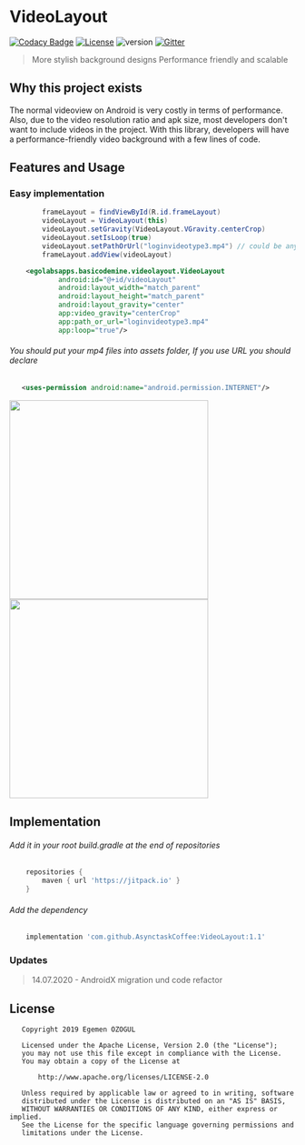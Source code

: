 # VideoLayout

[![Codacy Badge](https://api.codacy.com/project/badge/Grade/ea90e5f54edc468eb5e6246f9fc806ed)](https://app.codacy.com/app/AsynctaskCoffee/VideoLayout?utm_source=github.com&utm_medium=referral&utm_content=AsynctaskCoffee/VideoLayout&utm_campaign=Badge_Grade_Dashboard) [![License](https://img.shields.io/badge/License-Apache%202.0-yellowgreen.svg)](https://opensource.org/licenses/Apache-2.0) ![version](https://img.shields.io/badge/version-1.1-blue) [![Gitter](https://badges.gitter.im/VideoLayout/community.svg)](https://gitter.im/VideoLayout/community?utm_source=badge&utm_medium=badge&utm_campaign=pr-badge)

> More stylish background designs
> Performance friendly and scalable

## Why this project exists
The normal videoview on Android is very costly in terms of performance. Also, due to the video resolution ratio and apk size, most developers don't want to include videos in the project. With this library, developers will have a performance-friendly video background with a few lines of code.

## Features and Usage

### Easy implementation 

```java
        frameLayout = findViewById(R.id.frameLayout)
        videoLayout = VideoLayout(this)
        videoLayout.setGravity(VideoLayout.VGravity.centerCrop)
        videoLayout.setIsLoop(true)
        videoLayout.setPathOrUrl("loginvideotype3.mp4") // could be any video url
        frameLayout.addView(videoLayout)
```

```xml    
    <egolabsapps.basicodemine.videolayout.VideoLayout
            android:id="@+id/videoLayout"
            android:layout_width="match_parent"
            android:layout_height="match_parent"
            android:layout_gravity="center"
            app:video_gravity="centerCrop"
            app:path_or_url="loginvideotype3.mp4"
            app:loop="true"/>
```

###### You should put your mp4 files into assets folder, If you use URL you should declare

```xml
   <uses-permission android:name="android.permission.INTERNET"/>
```

<img src="previews/pp1.gif" width="350"> <img src="previews/pp2.gif" width="350">

## Implementation

###### Add it in your root build.gradle at the end of repositories

```groovy
    repositories {
        maven { url 'https://jitpack.io' }
    }
```

###### Add the dependency

```groovy
    implementation 'com.github.AsynctaskCoffee:VideoLayout:1.1'
```

### Updates

> 14.07.2020 - AndroidX migration und code refactor


## License

```
   Copyright 2019 Egemen ÖZOGUL

   Licensed under the Apache License, Version 2.0 (the "License");
   you may not use this file except in compliance with the License.
   You may obtain a copy of the License at

       http://www.apache.org/licenses/LICENSE-2.0

   Unless required by applicable law or agreed to in writing, software
   distributed under the License is distributed on an "AS IS" BASIS,
   WITHOUT WARRANTIES OR CONDITIONS OF ANY KIND, either express or implied.
   See the License for the specific language governing permissions and
   limitations under the License.
```
